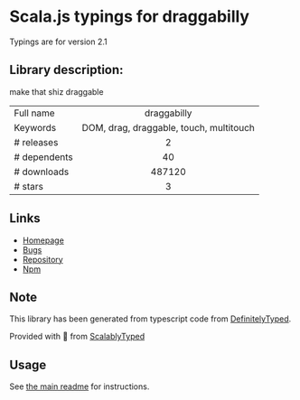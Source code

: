 
# Scala.js typings for draggabilly

Typings are for version 2.1

## Library description:
make that shiz draggable

|                    |                 |
| ------------------ | :-------------: |
| Full name          | draggabilly |
| Keywords           | DOM, drag, draggable, touch, multitouch |
| # releases         | 2 |
| # dependents       | 40 |
| # downloads        | 487120 |
| # stars            | 3 |

## Links
- [Homepage](https://draggabilly.desandro.com/)
- [Bugs](https://github.com/desandro/draggabilly/issues)
- [Repository](https://github.com/desandro/draggabilly)
- [Npm](https://www.npmjs.com/package/draggabilly)
    


## Note
This library has been generated from typescript code from [DefinitelyTyped](https://definitelytyped.org).

Provided with :purple_heart: from [ScalablyTyped](https://github.com/oyvindberg/ScalablyTyped)

## Usage
See [the main readme](../../readme.md) for instructions.


